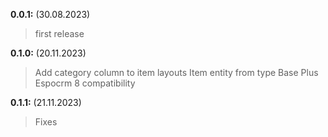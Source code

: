 **0.0.1:** (30.08.2023)
> first release

**0.1.0:** (20.11.2023)
> Add category column to item layouts
> Item entity from type Base Plus
> Espocrm 8 compatibility

**0.1.1:** (21.11.2023)
> Fixes
